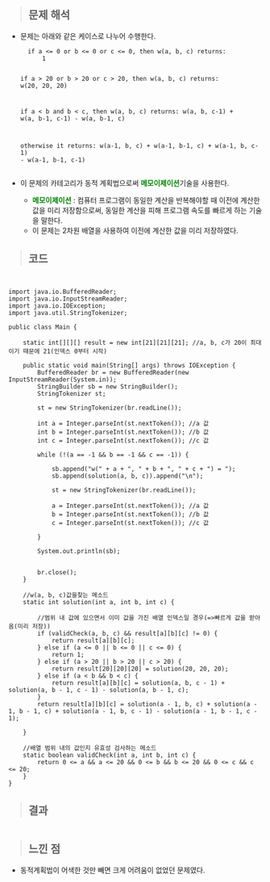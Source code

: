<p><img alt="" src="https://velog.velcdn.com/images/gayeong39/post/de3bdb0e-1261-49cc-b8c5-bb323437107f/image.png" /></p>
<blockquote>
<h2 id="문제-해석">문제 해석</h2>
</blockquote>
<ul>
<li><p>문제는 아래와 같은 케이스로 나누어 수행한다.</p>
<pre><code>  if a &lt;= 0 or b &lt;= 0 or c &lt;= 0, then w(a, b, c) returns:
      1

  if a &gt; 20 or b &gt; 20 or c &gt; 20, then w(a, b, c) returns:
      w(20, 20, 20)

  if a &lt; b and b &lt; c, then w(a, b, c) returns:
      w(a, b, c-1) + w(a, b-1, c-1) - w(a, b-1, c)

  otherwise it returns:
      w(a-1, b, c) + w(a-1, b-1, c) + w(a-1, b, c-1) - w(a-1, b-1, c-1)    </code></pre></li>
<li><p>이 문제의 카테고리가 동적 계획법으로써 <span style="color: green;"><strong>메모이제이션</strong></span>기술을 사용한다. </p>
<ul>
<li><span style="color: green;"><strong>메모이제이션</strong></span> : 컴퓨터 프로그램이 동일한 계산을 반복해야할 때 이전에 계산한 값을 미리 저장함으로써, 동일한 계산을 피해 프로그램 속도를 빠르게 하는 기술을 말한다.</li>
<li>이 문제는 2차원 배열을 사용하여 이전에 계산한 값을 미리 저장하였다.</li>
</ul>
</li>
</ul>
<blockquote>
<h2 id="코드">코드</h2>
</blockquote>

<pre><code class="language-java">
      
import java.io.BufferedReader;
import java.io.InputStreamReader;
import java.io.IOException;
import java.util.StringTokenizer;

public class Main {

    static int[][][] result = new int[21][21][21]; //a, b, c가 20이 최대이기 때문에 21(인덱스 0부터 시작)

    public static void main(String[] args) throws IOException {
        BufferedReader br = new BufferedReader(new InputStreamReader(System.in));
        StringBuilder sb = new StringBuilder();
        StringTokenizer st;

        st = new StringTokenizer(br.readLine());

        int a = Integer.parseInt(st.nextToken()); //a 값
        int b = Integer.parseInt(st.nextToken()); //b 값
        int c = Integer.parseInt(st.nextToken()); //c 값

        while (!(a == -1 &amp;&amp; b == -1 &amp;&amp; c == -1)) {

            sb.append(&quot;w(&quot; + a + &quot;, &quot; + b + &quot;, &quot; + c + &quot;) = &quot;);
            sb.append(solution(a, b, c)).append(&quot;\n&quot;);

            st = new StringTokenizer(br.readLine());

            a = Integer.parseInt(st.nextToken()); //a 값
            b = Integer.parseInt(st.nextToken()); //b 값
            c = Integer.parseInt(st.nextToken()); //c 값

        }

        System.out.println(sb);


        br.close();
    }

    //w(a, b, c)값을찾는 메소드
    static int solution(int a, int b, int c) {

        //범위 내 값에 있으면서 이미 값을 가진 배열 인덱스일 경우(=&gt;빠르게 값을 받아옴(미리 저장))
        if (validCheck(a, b, c) &amp;&amp; result[a][b][c] != 0) {
            return result[a][b][c];
        } else if (a &lt;= 0 || b &lt;= 0 || c &lt;= 0) {
            return 1;
        } else if (a &gt; 20 || b &gt; 20 || c &gt; 20) {
            return result[20][20][20] = solution(20, 20, 20);
        } else if (a &lt; b &amp;&amp; b &lt; c) {
            return result[a][b][c] = solution(a, b, c - 1) + solution(a, b - 1, c - 1) - solution(a, b - 1, c);
        }
        return result[a][b][c] = solution(a - 1, b, c) + solution(a - 1, b - 1, c) + solution(a - 1, b, c - 1) - solution(a - 1, b - 1, c - 1);

    }

    //배열 범위 내의 값인지 유효성 검사하는 메소드
    static boolean validCheck(int a, int b, int c) {
        return 0 &lt;= a &amp;&amp; a &lt;= 20 &amp;&amp; 0 &lt;= b &amp;&amp; b &lt;= 20 &amp;&amp; 0 &lt;= c &amp;&amp; c &lt;= 20;
    }
}</code></pre>

<blockquote>
<h2 id="결과">결과</h2>
</blockquote>
<p><img alt="" src="https://velog.velcdn.com/images/gayeong39/post/c46eba02-3607-4fba-8e20-c16ce88e3af9/image.png" /></p>
<blockquote>
<h2 id="느낀-점">느낀 점</h2>
</blockquote>
<ul>
<li>동적계획법이 어색한 것만 빼면 크게 어려움이 없었던 문제였다.</li>
</ul>
